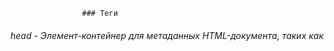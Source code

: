 
                    ### Теги

###### head - Элемент-контейнер для метаданных HTML-документа, таких как <title>, <meta>, <script>, <link>, <style>
###### header - Секция для вводной информации сайта или группы навигационных ссылок. Может содержать один или несколько заголовков, логотип, информацию об авторе
###### div - блочный элемент занимающий максимально возможное пространство ( не несет в себе какого-то смысла)
###### span - строчный элемент занимающий минимально возможное пространство ( не несет в себе какого-то смысла)
###### iframe - Элемент представляет собой вложенный контекст просмотра, встраивающий другую HTML-страницу в текущую. Каждый встроенный контекст просмотра имеет свою собственную историю сеансов и документ
###### section - представляет собой автономный раздел — который не может быть представлен более точным по семантике элементом — внутри HTML-документа. Как правило, но не всегда, разделы имеют заголовок
###### article - представляет самостоятельную часть документа, страницы, приложения или сайта, предназначенную для независимого распространения или повторного использования. Этот элемент может представлять статью на форуме, статью в журнале или газете, запись в блоге или какой-либо другой самостоятельный фрагмент содержимого.
###### table - Элемент для создания таблицы.
###### thead - Определяет заголовок таблицы.
###### tr - Создает строку таблицы.
###### th - Создает заголовок ячейки таблицы.
###### td - Создает ячейку таблицы.
###### tbody - Определяет тело таблицы.
###### p - По умолчанию параграфы начинаются с новой строки и отделяются от остального контента отступами сверху и снизу.


### Атрибуты к тегам

                    ###### target="_blank">
